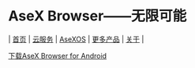 # AseX Browser——无限可能
| [首页](index.md) | [云服务](cloud.md) | [AseXOS](asexos.md) | [更多产品](more.md) | [关于](about.md) |
 
 [下载AseX Browser for Android](AseX.apk)
